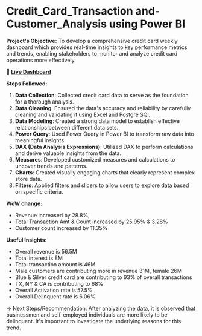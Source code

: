 # Credit_Card_Transaction and-Customer_Analysis using Power BI
**Project's Objective:**
To develop a comprehensive credit card weekly dashboard which provides real-time insights to key performance metrics and trends, enabling stakeholders to monitor and analyze credit card operations more effectively.

**🔗 [Live Dashboard](https://app.powerbi.com/groups/me/reports/afe1b36b-8b62-4dc0-9ef6-f7ea02cb129d/75bc4b3eaa5857a346e1?experience=power-bi&clientSideAuth=0)**

**Steps Followed:**

1. **Data Collection**: Collected credit card data to serve as the foundation for a thorough analysis.
2. **Data Cleaning**: Ensured the data's accuracy and reliability by carefully cleaning and validating it using Excel and Postgre SQl.
3. **Data Modeling**: Created a strong data model to establish effective relationships between different data sets.
4. **Power Query**: Used Power Query in Power BI to transform raw data into meaningful insights.
5. **DAX (Data Analysis Expressions)**: Utilized DAX to perform calculations and derive valuable insights from the data.
6. **Measures**: Developed customized measures and calculations to uncover trends and patterns.
7. **Charts**: Created visually engaging charts that clearly represent complex store data.
8. **Filters**: Applied filters and slicers to allow users to explore data based on specific criteria.

**WoW change:**
- Revenue increased by 28.8%,
- Total Transaction Amt & Count increased by 25.95% & 3.28%
- Customer count increased by 11.35%

**Useful Insights:**
- Overall revenue is 56.5M
- Total interest is 8M
- Total transaction amount is 46M
- Male customers are contributing more in revenue 31M, female 26M
- Blue & Silver credit card are contributing to 93% of overall transactions
- TX, NY & CA is contributing to 68%
- Overall Activation rate is 57.5%
- Overall Delinquent rate is 6.06%

-> Next Steps/Recommendation: 
After analyzing the data, it is observed that businessmen and self-employed individuals are more likely to be delinquent. It's important to investigate the underlying reasons for this trend.
